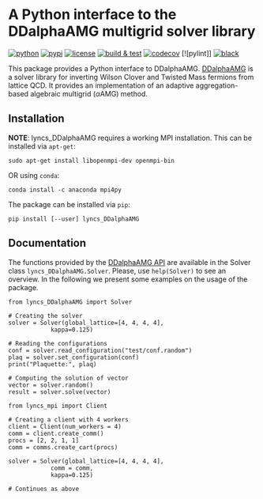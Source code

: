 # A Python interface to the DDalphaAMG multigrid solver library

[![python](https://img.shields.io/pypi/pyversions/lyncs_DDalphaAMG.svg?logo=python&logoColor=white)](https://pypi.org/project/lyncs_DDalphaAMG/)
[![pypi](https://img.shields.io/pypi/v/lyncs_DDalphaAMG.svg?logo=python&logoColor=white)](https://pypi.org/project/lyncs_DDalphaAMG/)
[![license](https://img.shields.io/github/license/Lyncs-API/lyncs.DDalphaAMG?logo=github&logoColor=white)](https://github.com/Lyncs-API/lyncs.DDalphaAMG/blob/master/LICENSE)
[![build & test](https://img.shields.io/github/workflow/status/Lyncs-API/lyncs.DDalphaAMG/build%20&%20test?logo=github&logoColor=white)](https://github.com/Lyncs-API/lyncs.DDalphaAMG/actions)
[![codecov](https://img.shields.io/codecov/c/github/Lyncs-API/lyncs.DDalphaAMG?logo=codecov&logoColor=white)](https://codecov.io/gh/Lyncs-API/lyncs.DDalphaAMG)
[![pylint]]
[![black](https://img.shields.io/badge/code%20style-black-000000.svg?logo=codefactor&logoColor=white)](https://github.com/ambv/black)

This package provides a Python interface to DDalphaAMG.
[DDalphaAMG] is a solver library for inverting Wilson Clover and Twisted Mass fermions from lattice QCD.
It provides an implementation of an adaptive aggregation-based algebraic multigrid ($\alpha$AMG) method.

[DDalphaAMG]: https://github.com/sbacchio/DDalphaAMG

## Installation

**NOTE**: lyncs_DDalphaAMG requires a working MPI installation.
This can be installed via `apt-get`:

```
sudo apt-get install libopenmpi-dev openmpi-bin
```

OR using `conda`:

```
conda install -c anaconda mpi4py
```

The package can be installed via `pip`:

```
pip install [--user] lyncs_DDalphaAMG
```

## Documentation

The functions provided by the [DDalphaAMG API](https://github.com/sbacchio/DDalphaAMG/blob/master/src/DDalphaAMG.h) are available in the Solver class `lyncs_DDalphaAMG.Solver`.
Please, use `help(Solver)` to see an overview.
In the following we present some examples on the usage of the package.


```
from lyncs_DDalphaAMG import Solver

# Creating the solver
solver = Solver(global_lattice=[4, 4, 4, 4],
       	 	kappa=0.125)

# Reading the configurations
conf = solver.read_configuration("test/conf.random")
plaq = solver.set_configuration(conf)
print("Plaquette:", plaq)

# Computing the solution of vector
vector = solver.random()
result = solver.solve(vector)
```

```
from lyncs_mpi import Client

# Creating a client with 4 workers
client = Client(num_workers = 4)
comm = client.create_comm()
procs = [2, 2, 1, 1]
comm = comms.create_cart(procs)

solver = Solver(global_lattice=[4, 4, 4, 4],
       	 	comm = comm,
       	 	kappa=0.125)
		
# Continues as above
```
